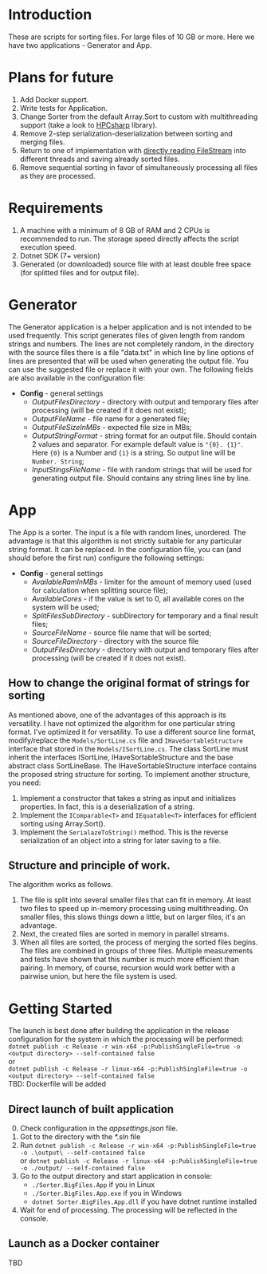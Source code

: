 # Introduction
These are scripts for sorting files. For large files of 10 GB or more.
Here we have two applications - Generator and App. 

# Plans for future
1. Add Docker support.
1. Write tests for Application.
1. Change Sorter from the default Array.Sort to custom with multithreading support (take a look to [HPCsharp](https://github.com/DragonSpit/HPCsharp) library).
1. Remove 2-step serialization-deserialization between sorting and merging files.
1. Return to one of implementation with [directly reading FileStream](https://github.com/egotto/Sorter.BigFiles/blob/9fb7ed2efa867213e30dc161a755b5fd51aa5805/Sorter.BigFiles.App/Sorter.BigFiles.App/LargeFileSplitter2.cs#LL40C13-L40C78) into different threads and saving already sorted files.
1. Remove sequential sorting in favor of simultaneously processing all files as they are processed.

# Requirements  
1. A machine with a minimum of 8 GB of RAM and 2 CPUs is recommended to run. The storage speed directly affects the script execution speed.
2. Dotnet SDK (7+ version)
3. Generated (or downloaded) source file with at least double free space (for splitted files and for output file).

# Generator
The Generator application is a helper application and is not intended to be used frequently. This script generates files of given length from random strings and numbers. The lines are not completely random, in the directory with the source files there is a file "data.txt" in which line by line options of lines are presented that will be used when generating the output file. You can use the suggested file or replace it with your own.
The following fields are also available in the configuration file:
- **Config** - general settings
  - _OutputFilesDirectory_ - directory with output and temporary files after processing (will be created if it does not exist);
  - _OutputFileName_ - file name for a generated file;
  - _OutputFileSizeInMBs_ - expected file size in MBs;
  - _OutputStringFormat_ - string format for an output file. Should contain 2 values and separator. For example default value is `"{0}. {1}"`. Here `{0}` is a Number and `{1}` is a string. So output line will be `Number. String`;
  - _InputStingsFileName_ - file with random strings that will be used for generating output file. Should contains any string lines line by line.


# App
The App is a sorter. The input is a file with random lines, unordered. The advantage is that this algorithm is not strictly suitable for any particular string format. It can be replaced.
In the configuration file, you can (and should before the first run) configure the following settings:
- **Config** - general settings
  - _AvailableRamInMBs_ - limiter for the amount of memory used (used for calculation when splitting source file);
  - _AvailableCores_ - if the value is set to 0, all available cores on the system will be used;
  - _SplitFilesSubDirectory_ - subDirectory for temporary and a final result files;
  - _SourceFileName_ - source file name that will be sorted;
  - _SourceFileDirectory_ - directory with the source file
  - _OutputFilesDirectory_ - directory with output and temporary files after processing (will be created if it does not exist).

## How to change the original format of strings for sorting
As mentioned above, one of the advantages of this approach is its versatility. I have not optimized the algorithm for one particular string format. I've optimized it for versatility. To use a different source line format, modify/replace the `Models/SortLine.cs` file and `IHaveSortableStructure` interface that stored in the `Models/ISortLine.cs`.
The class SortLine must inherit the interfaces ISortLine<T>, IHaveSortableStructure and the base abstract class SortLineBase.
The IHaveSortableStructure interface contains the proposed string structure for sorting.
To implement another structure, you need:
1. Implement a constructor that takes a string as input and initializes properties. In fact, this is a deserialization of a string.
2. Implement the `IComparable<T>` and `IEquatable<T>` interfaces for efficient sorting using Array.Sort().
3. Implement the `SerialazeToString()` method. This is the reverse serialization of an object into a string for later saving to a file.


## Structure and principle of work.
The algorithm works as follows. 
1. The file is split into several smaller files that can fit in memory. At least two files to speed up in-memory processing using multithreading. On smaller files, this slows things down a little, but on larger files, it's an advantage.  
2. Next, the created files are sorted in memory in parallel streams.  
3. When all files are sorted, the process of merging the sorted files begins. The files are combined in groups of three files. Multiple measurements and tests have shown that this number is much more efficient than pairing. In memory, of course, recursion would work better with a pairwise union, but here the file system is used.  

# Getting Started
The launch is best done after building the application in the release configuration for the system in which the processing will be performed:  
`dotnet publish -c Release -r win-x64 -p:PublishSingleFile=true -o <output directory> --self-contained false`  
or  
`dotnet publish -c Release -r linux-x64 -p:PublishSingleFile=true -o <output directory> --self-contained false`  
TBD: Dockerfile will be added

## Direct launch of built application
0. Check configuration in the _appsettings.json_ file.
1. Got to the directory with the _*.sln_ file
2. Run `dotnet publish -c Release -r win-x64 -p:PublishSingleFile=true -o .\output\ --self-contained false`  
or `dotnet publish -c Release -r linux-x64 -p:PublishSingleFile=true -o ./output/ --self-contained false`
3. Go to the output directory and start application in console:
   - `./Sorter.BigFiles.App` if you in Linux
   - `./Sorter.BigFiles.App.exe` if you in Windows
   - `dotnet Sorter.BigFiles.App.dll` if you have dotnet runtime installed
4. Wait for end of processing. The processing will be reflected in the console.

## Launch as a Docker container
TBD
